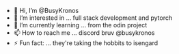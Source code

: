 - 👋 Hi, I’m @BusyKronos
- 👀 I’m interested in ... full stack development and pytorch
- 🌱 I’m currently learning ... from the odin project
- 📫 How to reach me ... discord bruv @busykronos
- ⚡ Fun fact: ... they're taking the hobbits to isengard

<!---
BusyKronos/BusyKronos is a ✨ special ✨ repository because its `README.md` (this file) appears on your GitHub profile.
You can click the Preview link to take a look at your changes.
--->
